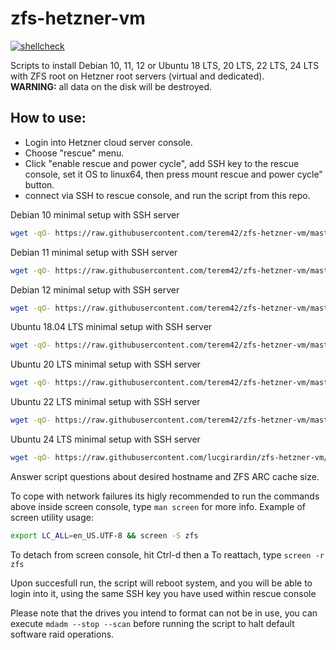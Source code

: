 # zfs-hetzner-vm

[![shellcheck](https://github.com/terem42/zfs-hetzner-vm/actions/workflows/shellcheck.yml/badge.svg)](https://github.com/terem42/zfs-hetzner-vm/actions/workflows/shellcheck.yml)

Scripts to install Debian 10, 11, 12 or Ubuntu 18 LTS, 20 LTS, 22 LTS, 24 LTS with ZFS root on Hetzner root servers (virtual and dedicated).<br/>
__WARNING:__ all data on the disk will be destroyed.

## How to use:

* Login into Hetzner cloud server console.
* Choose "rescue" menu.
* Click "enable rescue and power cycle",  add SSH key to the rescue console, set it OS to linux64, then press mount rescue and power cycle" button.
* connect via SSH to rescue console, and run the script from this repo.

Debian 10 minimal setup with SSH server

````bash
wget -qO- https://raw.githubusercontent.com/terem42/zfs-hetzner-vm/master/hetzner-debian10-zfs-setup.sh | bash -
````

Debian 11 minimal setup with SSH server

````bash
wget -qO- https://raw.githubusercontent.com/terem42/zfs-hetzner-vm/master/hetzner-debian11-zfs-setup.sh | bash -
````

Debian 12 minimal setup with SSH server

````bash
wget -qO- https://raw.githubusercontent.com/terem42/zfs-hetzner-vm/master/hetzner-debian12-zfs-setup.sh | bash -
````

Ubuntu 18.04 LTS minimal setup with SSH server

````bash
wget -qO- https://raw.githubusercontent.com/terem42/zfs-hetzner-vm/master/hetzner-ubuntu18-zfs-setup.sh | bash -
````

Ubuntu 20 LTS minimal setup with SSH server

````bash
wget -qO- https://raw.githubusercontent.com/terem42/zfs-hetzner-vm/master/hetzner-ubuntu20-zfs-setup.sh | bash -
````

Ubuntu 22 LTS minimal setup with SSH server

````bash
wget -qO- https://raw.githubusercontent.com/terem42/zfs-hetzner-vm/master/hetzner-ubuntu22-zfs-setup.sh | bash -
````

Ubuntu 24 LTS minimal setup with SSH server

````bash
wget -qO- https://raw.githubusercontent.com/lucgirardin/zfs-hetzner-vm/master/hetzner-ubuntu24-zfs-setup.sh | bash -
````

Answer script questions about desired hostname and ZFS ARC cache size.

To cope with network failures its higly recommended to run the commands above inside screen console, type `man screen` for more info.
Example of screen utility usage:

````bash
export LC_ALL=en_US.UTF-8 && screen -S zfs
````
To detach from screen console, hit Ctrl-d then a
To reattach, type `screen -r zfs`

Upon succesfull run, the script will reboot system, and you will be able to login into it, using the same SSH key you have used within rescue console

Please note that the drives you intend to format can not be in use,
you can execute `mdadm --stop --scan` before running the script to halt default software raid operations.

